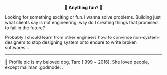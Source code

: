 <div align="center">

:dog: **Anything fun?** :dog:

</div>

Looking for something exciting or fun.
I wanna solve problems.
Building just what clients say is not engineering; why do I creating things that promised to fail in the future?

Probably I should learn from other engineers how to convince non-system-designers to stop designing system or to endure to write broken softwares...

<hr />

:dog: Profile pic is my beloved dog, Taro (1999 ~ 2016). She loved people, except mailman :godmode: .
